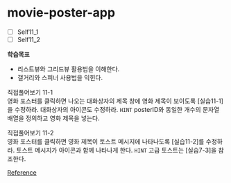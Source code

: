 # movie-poster-app

- [ ] Self11_1
- [ ] Self11_2

**학습목표**  

- 리스트뷰와 그리드뷰 활용법을 이해한다.  
- 갤거리와 스피너 사용법을 익힌다.  

직접풀어보기 11-1  
영화 포스터를 클릭하면 나오는 대화상자의 제목 창에 영화 제목이 보이도록 [실습11-1]을 수정하라. 대화상자의 아이콘도 수정하라.
`HINT` posterID와 동일한 개수의 문자열 배열을 정의하고 영화 제목을 넣는다.  

직접풀어보기 11-2  
영화 포스터를 클릭하면 영화 제목이 토스트 메시지에 나타나도록 [실습11-2]를 수정하라. 토스트 메시지가 아이콘과 함께 나타나게 한다.
`HINT` 고급 토스트는 [실습7-3]을 참조한다.  

[Reference](https://pitch-eel-0ef.notion.site/Chapter-11-20f0711f396d80648cfcccdb02037e73?source=copy_link)